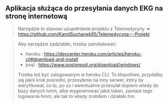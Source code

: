 ## Aplikacja służąca do przesyłania danych EKG na stronę internetową

>Narzędzie to stanowi uzupełnienie projektu z Telemedycyny => https://github.com/KamilSuchanek95/Telemedycyna---Projekt

>Aby narzędzie zadziałało, trzeba zainstalować:
>  * heroku : https://devcenter.heroku.com/articles/heroku-cli#download-and-install
>  * psql : https://www.postgresql.org/download/windows/
>
>Trzeba też być zalogowanym w heroku CLI. To kłopotliwe, przydałby się jakiś krok pośredni, przesyłanie na inny serwer, który by weryfikował, co to, po co i ewentualnie przesyłał dopiero wtedy do bazy danych hmm, albo wygenerować jakiś token, zamiast tego logowania hmm, ale tak to wtedy zrobiłem i działało hm.
